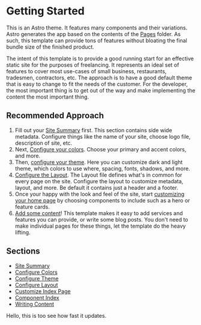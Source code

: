 # Getting Started

This is an Astro theme. It features many components and their variations. Astro
generates the app based on the contents of the [Pages](../src/pages/) folder.
As such, this template can provide tons of features without bloating the final
bundle size of the finished product.

The intent of this template is to provide a good running start for an effective static
site for the purposes of freelancing. It represents an ideal set of features to cover
most use-cases of small business, restaurants, tradesmen, contractors, etc.
The approach is to have a good default theme that is easy to change to fit the
needs of the customer. For the developer, the most important thing is to get
out of the way and make implementing the content the most important thing.

## Recommended Approach

1. Fill out your [Site Summary](../documentation/Site%20Summary.md) first. This
   section contains side wide metadata. Configure things like the name of your
   site, choose logo file, description of site, etc.
2. Next, [Configure your colors](./Configure%20Theme.md). Choose your primary
   and accent colors, and more.
3. Then, [configure your theme](./Configure%20Theme.md). Here you can customize
   dark and light theme, which colors to use where, spacing, fonts, shadows, and
   more.
4. [Configure the Layout](./Configure%20Layout.md). The Layout file defines
   what's in common for every page on the site. Configure the layout to customize
   metadata, layout, and more. Be default it contains just a header and a footer.
5. Once your happy with the look and feel of the site, start [customizing your
   home page](./Customize%20Index%20Page.md) by choosing components to
   include such as a hero or feature cards.
6. [Add some content](./Writing%20Content.md)! This template makes it easy to
   add services and features you can provide, or write some blog posts. You don't
   need to make individual pages for these things, let the template do the
   heavy lifting.

## Sections

- [Site Summary](../documentation/Site%20Summary.md)
- [Configure Colors](./Configure%20Colors.md)
- [Configure Theme](./Configure%20Theme.md)
- [Configure Layout](./Configure%20Layout.md)
- [Customize Index Page](./Customize%20Index%20Page.md)
- [Component Index](./Components.md)
- [Writing Content](./Writing%20Content.md)

Hello, this is too see how fast it updates.
